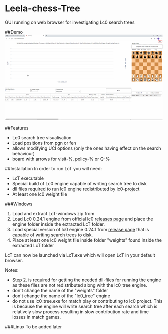 # Leela-chess-Tree
GUI running on web browser for investigating Lc0 search trees

##Demo
![](images/LcT_demo.gif)

##Features
* Lc0 search tree visualisation
* Load positions from pgn or fen
* allows modifying UCI options (only the ones having effect on the search behaviour)
* board with arrows for visit-%, policy-% or Q-%

##Installation
In order to run LcT you will need:
* LcT executable
* Special build of Lc0 engine capable of writing search tree to disk
* dll files required to run lc0 engine redistributed by lc0-project
* At least one lc0 weight file

###Windows
1. Load and extract LcT-windows zip from
2. Load Lc0 0.24.1 engine from official lc0 [releases page](https://github.com/LeelaChessZero/lc0/releases) and place the engine folder inside the extracted LcT folder.
3. Load special version of lc0 engine 0.24.1 from [release page](https://github.com/jkormu/lc0/releases/tag/v0.24.1_gml) that is capable of writing search trees to disk. 
4. Place at least one lc0 weight file inside folder "weights" found inside the extracted LcT folder

LcT can now be launched via LcT.exe which will open LcT in your default browser.

Notes:
* Step 2. is required for getting the needed dll-files for running the engine as these files are not redistributed along with the lc0_tree engine.
* don't change the name of the "weights" folder
* don't change the name of the "lc0_tree" engine
* do not use lc0_tree.exe for match play or contributing to lc0 project. 
This is because the engine will write search tree after each search which is relatively slow process resulting in slow contribution rate and time losses in match games.

###Linux
To be added later